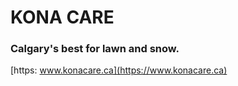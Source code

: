 # KONA CARE

### Calgary's best for lawn and snow.

[https: www.konacare.ca](https://www.konacare.ca)

